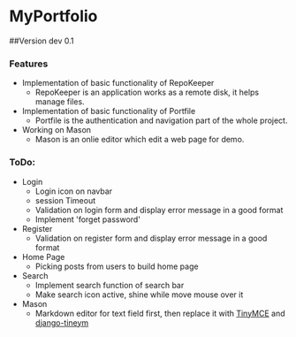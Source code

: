 # MyPortfolio

##Version dev 0.1

### Features
- Implementation of basic functionality of RepoKeeper
  - RepoKeeper is an application works as a remote disk, it helps manage files.
- Implementation of basic functionality of Portfile
  - Portfile is the authentication and navigation part of the whole project.
- Working on Mason
  - Mason is an onlie editor which edit a web page for demo.
### ToDo:
- Login
  - Login icon on navbar
  - session Timeout
  - Validation on login form and display error message in a good format
  - Implement 'forget password'
- Register
  - Validation on register form and display error message in a good format
- Home Page
  - Picking posts from users to build home page
- Search
  - Implement search function of search bar
  - Make search icon active, shine while move mouse over it
- Mason
  - Markdown editor for text field first, then replace it with [TinyMCE](https://www.tinymce.com/) and [django-tineym](https://github.com/aljosa/django-tinymce)
